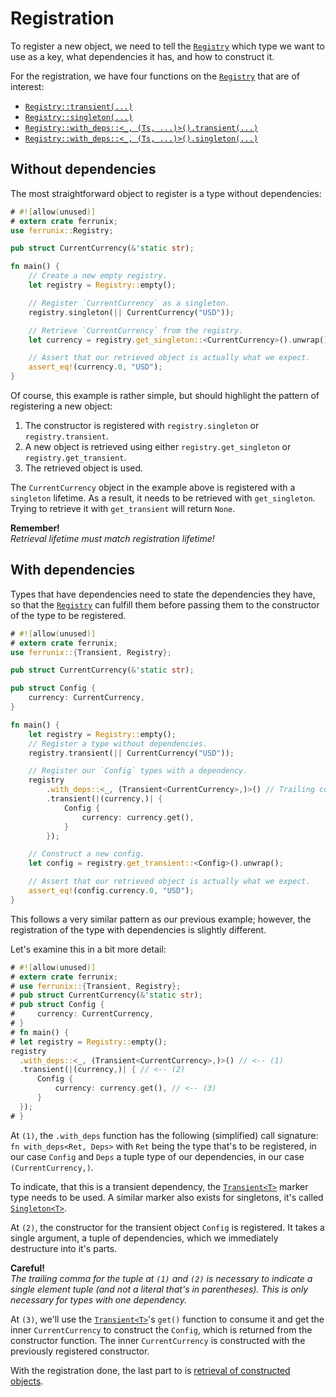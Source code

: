 # Registration


To register a new object, we need to tell the [`Registry`] which type we want
to use as a key, what dependencies it has, and how to construct it.

For the registration, we have four functions on the [`Registry`] that are of
interest:

- [`Registry::transient(...)`]
- [`Registry::singleton(...)`]
- [`Registry::with_deps::<_, (Ts, ...)>().transient(...)`]
- [`Registry::with_deps::<_, (Ts, ...)>().singleton(...)`]


## Without dependencies

The most straightforward object to register is a type without dependencies:

```rust
# #![allow(unused)]
# extern crate ferrunix;
use ferrunix::Registry;

pub struct CurrentCurrency(&'static str);

fn main() {
    // Create a new empty registry.
    let registry = Registry::empty();

    // Register `CurrentCurrency` as a singleton.
    registry.singleton(|| CurrentCurrency("USD"));

    // Retrieve `CurrentCurrency` from the registry.
    let currency = registry.get_singleton::<CurrentCurrency>().unwrap();

    // Assert that our retrieved object is actually what we expect.
    assert_eq!(currency.0, "USD");
}
```

Of course, this example is rather simple, but should highlight the pattern of
registering a new object:

1. The constructor is registered with `registry.singleton` or `registry.transient`.
2. A new object is retrieved using either `registry.get_singleton` or `registry.get_transient`.
3. The retrieved object is used.

The `CurrentCurrency` object in the example above is registered with a
`singleton` lifetime. As a result, it needs to be retrieved with
`get_singleton`. Trying to retrieve it with `get_transient` will return `None`.

<div class="warning">
<b>Remember!</b>
<br />
<i>Retrieval lifetime must match registration lifetime!</i>
</div>


## With dependencies

Types that have dependencies need to state the dependencies they have, so that
the [`Registry`] can fulfill them before passing them to the constructor of the
type to be registered.

```rust
# #![allow(unused)]
# extern crate ferrunix;
use ferrunix::{Transient, Registry};

pub struct CurrentCurrency(&'static str);

pub struct Config {
    currency: CurrentCurrency,
}

fn main() {
    let registry = Registry::empty();
    // Register a type without dependencies.
    registry.transient(|| CurrentCurrency("USD"));

    // Register our `Config` types with a dependency.
    registry
        .with_deps::<_, (Transient<CurrentCurrency>,)>() // Trailing comma required!
        .transient(|(currency,)| {
            Config {
                currency: currency.get(),
            }
        });

    // Construct a new config.
    let config = registry.get_transient::<Config>().unwrap();

    // Assert that our retrieved object is actually what we expect.
    assert_eq!(config.currency.0, "USD");
}
```

This follows a very similar pattern as our previous example; however, the
registration of the type with dependencies is slightly different.

Let's examine this in a bit more detail:

```rust
# #![allow(unused)]
# extern crate ferrunix;
# use ferrunix::{Transient, Registry};
# pub struct CurrentCurrency(&'static str);
# pub struct Config {
#     currency: CurrentCurrency,
# }
# fn main() {
# let registry = Registry::empty();
registry
  .with_deps::<_, (Transient<CurrentCurrency>,)>() // <-- (1)
  .transient(|(currency,)| { // <-- (2)
      Config {
          currency: currency.get(), // <-- (3)
      }
  });
# }
```

At `(1)`, the `.with_deps` function has the following (simplified) call
signature: `fn with_deps<Ret, Deps>` with `Ret` being the type that's to be
registered, in our case `Config` and `Deps` a tuple type of our dependencies,
in our case `(CurrentCurrency,)`.

To indicate, that this is a transient dependency, the [`Transient<T>`] marker type
needs to be used. A similar marker also exists for singletons, it's called
[`Singleton<T>`].

At `(2)`, the constructor for the transient object `Config` is registered. It
takes a single argument, a tuple of dependencies, which we immediately
destructure into it's parts.

<div class="warning">
<b>Careful!</b>
<br />
<i>The trailing comma for the tuple at <code>(1)</code> and <code>(2)</code> is
necessary to indicate a single element tuple (and not a literal that's in
parentheses). This is only necessary for types with one dependency.</i>
</div>

At `(3)`, we'll use the [`Transient<T>`]'s `get()` function to consume it and
get the inner `CurrentCurrency` to construct the `Config`, which is returned
from the constructor function. The inner `CurrentCurrency` is constructed with
the previously registered constructor.

With the registration done, the last part to is [retrieval of constructed objects].

[`Registry`]: https://leandros.github.io/ferrunix/docs-multithread/ferrunix/struct.Registry.html
[`Registry::transient(...)`]: https://leandros.github.io/ferrunix/docs-multithread/ferrunix/registry/struct.Registry.html#method.transient
[`Registry::singleton(...)`]: https://leandros.github.io/ferrunix/docs-multithread/ferrunix/registry/struct.Registry.html#method.singleton
[`Registry::with_deps::<_, (Ts, ...)>().transient(...)`]: https://leandros.github.io/ferrunix/docs-multithread/ferrunix/registry/struct.Builder.html#method.transient
[`Registry::with_deps::<_, (Ts, ...)>().singleton(...)`]: https://leandros.github.io/ferrunix/docs-multithread/ferrunix/registry/struct.Builder.html#method.singleton

[`Transient<T>`]: https://leandros.github.io/ferrunix/docs-multithread/ferrunix/struct.Transient.html
[`Singleton<T>`]: https://leandros.github.io/ferrunix/docs-multithread/ferrunix/struct.Singleton.html
[retrieval of constructed objects]: ./core-concepts-retrieval.md
